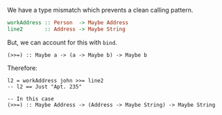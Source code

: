 
We have a type mismatch which prevents a clean calling pattern.

```haskell
workAddress :: Person  -> Maybe Address
line2       :: Address -> Maybe String
```

<div class="fragment">
    <p>But, we can account for this with <code>bind</code>.</p>

<pre><code class="haskell">(>>=) :: Maybe a -> (a -> Maybe b) -> Maybe b
</code></pre>
</div>

<div class="fragment">
    <p>Therefore:</p>

<pre><code class="haskell">l2 = workAddress john >>= line2
-- l2 == Just "Apt. 235"

-- In this case
(>>=) :: Maybe Address -> (Address -> Maybe String) -> Maybe String
</code></pre>
</div>
